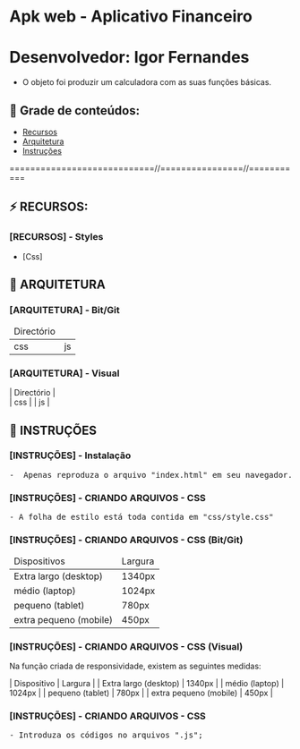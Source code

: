 # Apk web - Aplicativo Financeiro
# Desenvolvedor: Igor Fernandes

- O objeto foi produzir um calculadora com as suas funções básicas.


## 🔗 Grade de conteúdos:

- [Recursos](#recursos)
- [Arquitetura](#arquitetura)
- [Instruções](#instruções)


============================//================//===========

## ⚡ RECURSOS:

### [RECURSOS] - Styles
- [Css]


## 📂 ARQUITETURA


###  [ARQUITETURA] - Bit/Git

<table>
    <thead>
        <tr>
            <td>
                Directório
            </td>
        <tr>
    </thead>
    <tbody>
        <tr>
            <td> css </td>
            <td> js </td>
        </tr>
    </tbody>
</table>


###  [ARQUITETURA] - Visual

| Directório     |                    
| css            |
| js             |   


## 📂 INSTRUÇÕES

### [INSTRUÇÕES] - Instalação 
<pre>
-  Apenas reproduza o arquivo "index.html" em seu navegador.
</pre>



### [INSTRUÇÕES] - CRIANDO ARQUIVOS - CSS

<pre>
- A folha de estilo está toda contida em "css/style.css"
</pre>                            

### [INSTRUÇÕES] - CRIANDO ARQUIVOS - CSS (Bit/Git)

<table>
    <thead>
        <tr>
            <td>Dispositivos</td>
            <td>Largura</td>
        <tr>
    </thead>
    <tbody>
        <tr>
            <td> Extra largo (desktop) </td>
            <td> 1340px </td>
        </tr>
        <tr>
            <td> médio (laptop) </td>
            <td> 1024px </td>
        </tr>
        <tr>
            <td> pequeno (tablet) </td>
            <td> 780px </td>
        </tr>
        <tr>
            <td> extra pequeno (mobile) </td>
            <td> 450px </td>
        </tr>
    </tbody>
</table>


### [INSTRUÇÕES] - CRIANDO ARQUIVOS - CSS (Visual)

Na função criada de responsividade, existem as seguintes medidas:

| Dispositivo                 | Largura    |
| Extra largo (desktop)       | 1340px     |
| médio (laptop)              | 1024px     |
| pequeno (tablet)            | 780px      |
| extra pequeno (mobile)      | 450px      |


### [INSTRUÇÕES] - CRIANDO ARQUIVOS - CSS
<pre>
- Introduza os códigos no arquivos ".js";
</pre>

